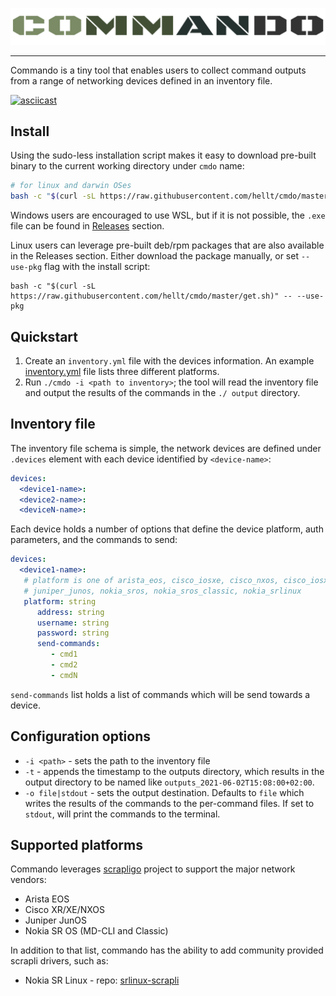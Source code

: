 <p align=center><a href=""><img src=cmdo.svg?sanitize=true/></a></p>

---

Commando is a tiny tool that enables users to collect command outputs from a range of networking devices defined in an inventory file.

[![asciicast](https://asciinema.org/a/417792.svg)](https://asciinema.org/a/417792)


## Install
Using the sudo-less installation script makes it easy to download pre-built binary to the current working directory under `cmdo` name:

```bash
# for linux and darwin OSes
bash -c "$(curl -sL https://raw.githubusercontent.com/hellt/cmdo/master/get.sh)"
```

Windows users are encouraged to use WSL, but if it is not possible, the `.exe` file can be found in [Releases](https://github.com/hellt/cmdo/releases) section.

Linux users can leverage pre-built deb/rpm packages that are also available in the Releases section. Either download the package manually, or set `--use-pkg` flag with the install script:

```
bash -c "$(curl -sL https://raw.githubusercontent.com/hellt/cmdo/master/get.sh)" -- --use-pkg
```

## Quickstart
1. Create an `inventory.yml` file with the devices information. An example [inventory.yml](inventory.yml) file lists three different platforms.
2. Run `./cmdo -i <path to inventory>`; the tool will read the inventory file and output the results of the commands in the `./
output` directory.

## Inventory file
The inventory file schema is simple, the network devices are defined under `.devices` element with each device identified by `<device-name>`:

```yaml
devices:
  <device1-name>:
  <device2-name>:
  <deviceN-name>:
```

Each device holds a number of options that define the device platform, auth parameters, and the commands to send:

```yaml
devices:
  <device1-name>:
   # platform is one of arista_eos, cisco_iosxe, cisco_nxos, cisco_iosxr,
   # juniper_junos, nokia_sros, nokia_sros_classic, nokia_srlinux
   platform: string 
      address: string
      username: string
      password: string
      send-commands:
         - cmd1
         - cmd2
         - cmdN
```

`send-commands` list holds a list of commands which will be send towards a device.

## Configuration options

* `-i <path>` - sets the path to the inventory file
* `-t` - appends the timestamp to the outputs directory, which results in the output directory to be named like `outputs_2021-06-02T15:08:00+02:00`.
* `-o file|stdout` - sets the output destination. Defaults to `file` which writes the results of the commands to the per-command files. If set to `stdout`, will print the commands to the terminal.

## Supported platforms
Commando leverages [scrapligo](https://github.com/scrapli/scrapligo) project to support the major network vendors:
* Arista EOS
* Cisco XR/XE/NXOS
* Juniper JunOS
* Nokia SR OS (MD-CLI and Classic)

In addition to that list, commando has the ability to add community provided scrapli drivers, such as:
* Nokia SR Linux - repo: [srlinux-scrapli](https://github.com/srl-labs/srlinux-scrapli)